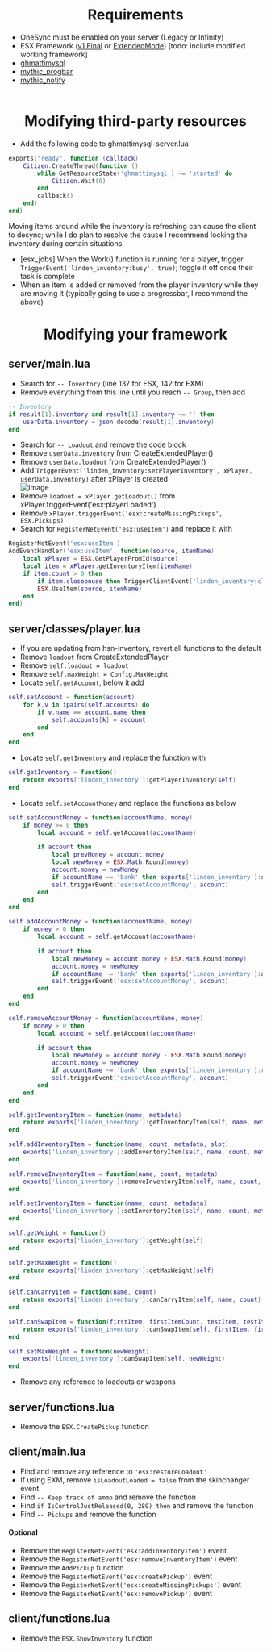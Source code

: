 <h1 align='center'>Requirements</h1>

* OneSync must be enabled on your server (Legacy or Infinity)
* ESX Framework ([v1 Final](https://github.com/esx-framework/es_extended/tree/v1-final) or [ExtendedMode](https://github.com/extendedmode/extendedmode/tree/dev)) [todo: include modified working framework]
* [ghmattimysql](https://github.com/GHMatti/ghmattimysql/releases)
* [mythic_progbar](https://github.com/thelindat/mythic_progbar)
* [mythic_notify](https://github.com/thelindat/mythic_notify)
<br><br></p>

<h1 align='center'>Modifying third-party resources</h1>

* Add the following code to ghmattimysql-server.lua
```lua
exports("ready", function (callback)
	Citizen.CreateThread(function ()
		while GetResourceState('ghmattimysql') ~= 'started' do
			Citizen.Wait(0)
		end
		callback()
	end)
end)
```

Moving items around while the inventory is refreshing can cause the client to desync; while I do plan to resolve the cause I recommend locking the inventory during certain situations.
* [esx_jobs] When the Work() function is running for a player, trigger `TriggerEvent('linden_inventory:busy', true)`; toggle it off once their task is complete
* When an item is added or removed from the player inventory while they are moving it (typically going to use a progressbar, I recommend the above)


<h1 align='center'>Modifying your framework</h1>

## server/main.lua
* Search for `-- Inventory` (line 137 for ESX, 142 for EXM)
* Remove everything from this line until you reach `-- Group`, then add
```lua
-- Inventory
if result[1].inventory and result[1].inventory ~= '' then
	userData.inventory = json.decode(result[1].inventory)
end
```
* Search for `-- Loadout` and remove the code block
* Remove `userData.inventory` from CreateExtendedPlayer()
* Remove `userData.loadout` from CreateExtendedPlayer()
* Add `TriggerEvent('linden_inventory:setPlayerInventory', xPlayer, userData.inventory)` after xPlayer is created  
![image](https://user-images.githubusercontent.com/65407488/114259210-b5c97d80-9a0f-11eb-979d-553839a6ea8d.png)
* Remove `loadout = xPlayer.getLoadout()` from xPlayer.triggerEvent('esx:playerLoaded')
* Remove `xPlayer.triggerEvent('esx:createMissingPickups', ESX.Pickups)`
* Search for `RegisterNetEvent('esx:useItem')` and replace it with
```lua
RegisterNetEvent('esx:useItem')
AddEventHandler('esx:useItem', function(source, itemName)
	local xPlayer = ESX.GetPlayerFromId(source)
	local item = xPlayer.getInventoryItem(itemName)
	if item.count > 0 then
		if item.closeonuse then TriggerClientEvent('linden_inventory:closeInventory', source) end
		ESX.UseItem(source, itemName)
	end
end)
```


## server/classes/player.lua
* If you are updating from hsn-inventory, revert all functions to the default
* Remove `loadout` from CreateExtendedPlayer
* Remove `self.loadout = loadout`
* Remove `self.maxWeight = Config.MaxWeight`
* Locate `self.getAccount`, below it add
```lua
self.setAccount = function(account)
	for k,v in ipairs(self.accounts) do
		if v.name == account.name then
			self.accounts[k] = account
		end
	end
end
```
* Locate `self.getInventory` and replace the function with
```lua
self.getInventory = function()
	return exports['linden_inventory']:getPlayerInventory(self)
end
```
* Locate `self.setAccountMoney` and replace the functions as below
```lua
self.setAccountMoney = function(accountName, money)
	if money >= 0 then
		local account = self.getAccount(accountName)

		if account then
			local prevMoney = account.money
			local newMoney = ESX.Math.Round(money)
			account.money = newMoney
			if accountName ~= 'bank' then exports['linden_inventory']:setInventoryItem(self, accountName, money) end
			self.triggerEvent('esx:setAccountMoney', account)
		end
	end
end

self.addAccountMoney = function(accountName, money)
	if money > 0 then
		local account = self.getAccount(accountName)

		if account then
			local newMoney = account.money + ESX.Math.Round(money)
			account.money = newMoney
			if accountName ~= 'bank' then exports['linden_inventory']:addInventoryItem(self, accountName, money) end
			self.triggerEvent('esx:setAccountMoney', account)
		end
	end
end

self.removeAccountMoney = function(accountName, money)
	if money > 0 then
		local account = self.getAccount(accountName)

		if account then
			local newMoney = account.money - ESX.Math.Round(money)
			account.money = newMoney
			if accountName ~= 'bank' then exports['linden_inventory']:removeInventoryItem(self, accountName, money) end
			self.triggerEvent('esx:setAccountMoney', account)
		end
	end
end

self.getInventoryItem = function(name, metadata)
	return exports['linden_inventory']:getInventoryItem(self, name, metadata)
end

self.addInventoryItem = function(name, count, metadata, slot)
	exports['linden_inventory']:addInventoryItem(self, name, count, metadata, slot)
end

self.removeInventoryItem = function(name, count, metadata)
	exports['linden_inventory']:removeInventoryItem(self, name, count, metadata)
end

self.setInventoryItem = function(name, count, metadata)
	exports['linden_inventory']:setInventoryItem(self, name, count, metadata)
end

self.getWeight = function()
	return exports['linden_inventory']:getWeight(self)
end

self.getMaxWeight = function()
	return exports['linden_inventory']:getMaxWeight(self)
end

self.canCarryItem = function(name, count)
	return exports['linden_inventory']:canCarryItem(self, name, count)
end

self.canSwapItem = function(firstItem, firstItemCount, testItem, testItemCount)
	return exports['linden_inventory']:canSwapItem(self, firstItem, firstItemCount, testItem, testItemCount)
end

self.setMaxWeight = function(newWeight)
	exports['linden_inventory']:canSwapItem(self, newWeight)
end
```
* Remove any reference to loadouts or weapons


## server/functions.lua
* Remove the `ESX.CreatePickup` function


## client/main.lua
* Find and remove any reference to `'esx:restoreLoadout'`
* If using EXM, remove `isLoadoutLoaded = false` from the skinchanger event
* Find `-- Keep track of ammo` and remove the function
* Find `if IsControlJustReleased(0, 289) then` and remove the function
* Find `-- Pickups` and remove the function
#### Optional
* Remove the `RegisterNetEvent('esx:addInventoryItem')` event
* Remove the `RegisterNetEvent('esx:removeInventoryItem')` event
* Remove the `AddPickup` function
* Remove the `RegisterNetEvent('esx:createPickup')` event
* Remove the `RegisterNetEvent('esx:createMissingPickups')` event
* Remove the `RegisterNetEvent('esx:removePickup')` event


## client/functions.lua
* Remove the `ESX.ShowInventory` function
